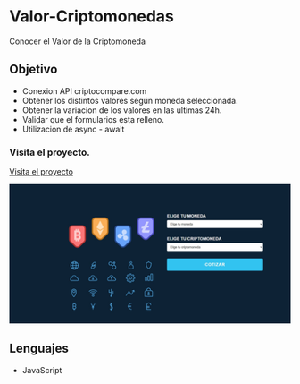 # Valor-Criptomonedas
Conocer el Valor de la Criptomoneda 

## Objetivo
+ Conexion API criptocompare.com
+ Obtener los distintos valores según moneda seleccionada.
+ Obtener la variacion de los valores en las ultimas 24h.
+ Validar que el formularios esta relleno.
+ Utilizacion de async - await

### Visita el proyecto.

[Visita el proyecto](https://miguelpl32.github.io/Valor-Criptomonedas/)


![](img/portada-criptomoneda.jpg)

## Lenguajes
+ JavaScript
